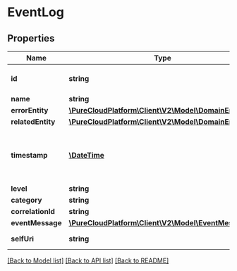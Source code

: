 # EventLog

## Properties
Name | Type | Description | Notes
------------ | ------------- | ------------- | -------------
**id** | **string** | The globally unique identifier for the object. | [optional] 
**name** | **string** |  | [optional] 
**errorEntity** | [**\PureCloudPlatform\Client\V2\Model\DomainEntityRef**](DomainEntityRef.md) |  | [optional] 
**relatedEntity** | [**\PureCloudPlatform\Client\V2\Model\DomainEntityRef**](DomainEntityRef.md) |  | [optional] 
**timestamp** | [**\DateTime**](\DateTime.md) | Date time is represented as an ISO-8601 string. For example: yyyy-MM-ddTHH:mm:ss.SSSZ | [optional] 
**level** | **string** |  | [optional] 
**category** | **string** |  | [optional] 
**correlationId** | **string** |  | [optional] 
**eventMessage** | [**\PureCloudPlatform\Client\V2\Model\EventMessage**](EventMessage.md) |  | [optional] 
**selfUri** | **string** | The URI for this object | [optional] 

[[Back to Model list]](../README.md#documentation-for-models) [[Back to API list]](../README.md#documentation-for-api-endpoints) [[Back to README]](../README.md)



